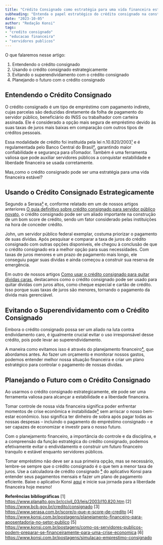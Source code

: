 ```yaml
---
title: "Crédito Consignado como estratégia para uma vida financeira estável"
subheading: "Entenda o papel estratégico do crédito consignado na construção de um futuro financeiro tranquilo e estável para servidores públicos."
date: "2023-10-05"
author: "Redação Konsi"
tags:
- "credito consignado"
- "educacao financeira"
- "servidores publicos"
---
```


O que falaremos nesse artigo:
1. Entendendo o crédito consignado 
2. Usando o crédito consignado estrategicamente
3. Evitando o superendividamento com o crédito consignado
4. Planejando o futuro com o crédito consignado

## Entendendo o Crédito Consignado

O crédito consignado é um tipo de empréstimo com pagamento indireto, cujas parcelas são deduzidas diretamente da folha de pagamento do servidor público, beneficiário do INSS ou trabalhador com carteira assinada. Ele é considerado a opção mais segura de empréstimo devido às suas taxas de juros mais baixas em comparação com outros tipos de créditos pessoais.

Essa modalidade de crédito foi instituída pela lei n.10.820/2003[¹](https://www.planalto.gov.br/ccivil_03/leis/2003/l10.820.htm) e é regulamentada pelo Banco Central do Brasil[²](https://www.bcb.gov.br/credito/consignado), garantindo maior confiabilidade e segurança para oTomador. Também é uma ferramenta valiosa que pode auxiliar servidores públicos a conquistar estabilidade e liberdade financeira se usada corretamente.

Mas,como o crédito consignado pode ser uma estratégia para uma vida financeira estável?

## Usando o Crédito Consignado Estrategicamente

Segundo a Serasa[³](https://www.serasa.com.br/score/o-que-e-score-de-credito) e, conforme relatado em um de nossos artigos anteriores [O guia definitivo sobre crédito consignado para servidor público novato](https://www.konsi.com.br/postagens/o-guia-definitivo-sobre-credito-consignado-para-servidor-publico-novato), o crédito consignado pode ser um aliado importante na construção de um bom score de crédito, sendo um fator considerado pelas instituições na hora de conceder crédito.

John, um servidor público federal exemplar, costuma priorizar o pagamento de suas dívidas. Após pesquisar e comparar a taxa de juros do crédito consignado com outras opções disponíveis, ele chegou à conclusão de que o crédito consignado era a melhor opção para suas necessidades. Com taxas de juros menores e um prazo de pagamento mais longo, ele conseguiu pagar suas dívidas e ainda começou a construir sua reserva de emergência.

Em outro de nossos artigos [Como usar o crédito consignado para quitar dívidas caras](https://www.konsi.com.br/postagens/como-usar-o-credito-consignado-para-quitar-dividas-caras), destacamos como o crédito consignado pode ser usado para quitar dívidas com juros altos, como cheque especial e cartão de crédito. Isso porque suas taxas de juros são menores, tornando o pagamento da dívida mais gerenciável.

## Evitando o Superendividamento com o Crédito Consignado

Embora o crédito consignado possa ser um aliado na luta contra endividamento caro, é igualmente crucial evitar o uso irresponsável desse crédito, pois pode levar ao superendividamento.

A maneira como evitamos isso é através do planejamento financeiro[⁴](https://www.konsi.com.br/postagens/planejamento-financeiro-para-aposentadoria-no-setor-publico), que abordamos antes. Ao fazer um orçamento e monitorar nossos gastos, podemos entender melhor nossa situação financeira e criar um plano estratégico para controlar o pagamento de nossas dívidas.

## Planejando o Futuro com o Crédito Consignado

Ao usarmos o crédito consignado estrategicamente, ele pode ser uma ferramenta valiosa para alcançar a estabilidade e a liberdade financeira.

Tomar controle de nossa vida financeira significa poder enfrentar momentos de crise econômica e instabilidade[⁵](https://www.konsi.com.br/postagens/como-os-servidores-publicos-podem-preparar-se-financeiramente-para-uma-crise-economica) sem arriscar o nosso bem-estar econômico. Isso significa ter dinheiro de sobra após pagar todas as nossas despesas – incluindo o pagamento do empréstimo consignado – e ser capazes de economizar e investir para o nosso futuro.

Com o planejamento financeiro, a importância do controle e da disciplina, e a compreensão da função estratégica do crédito consignado, podemos efetivamente evitar o endividamento e construir um futuro financeiro tranquilo e estável enquanto servidores públicos.

Tomar empréstimo não deve ser a sua primeira opção, mas se necessário, lembre-se sempre que o crédito consignado é o que tem a menor taxa de juros. Use a calculadora de crédito consignado [⁶](https://www.konsi.com.br/postagens/simulacao-emprestimo-consignado) do aplicativo Konsi para entender seus pagamentos mensais e fazer um plano de pagamento eficiente. Baixe o aplicativo Konsi [aqui](https://www.konsi.com.br/baixar-aplicativo) e inicie sua jornada para a liberdade financeira hoje mesmo!

**Referências bibliográficas**
[1] https://www.planalto.gov.br/ccivil_03/leis/2003/l10.820.htm
[2] https://www.bcb.gov.br/credito/consignado
[3] https://www.serasa.com.br/score/o-que-e-score-de-credito
[4] https://www.konsi.com.br/postagens/planejamento-financeiro-para-aposentadoria-no-setor-publico
[5] https://www.konsi.com.br/postagens/como-os-servidores-publicos-podem-preparar-se-financeiramente-para-uma-crise-economica
[6] https://www.konsi.com.br/postagens/simulacao-emprestimo-consignado